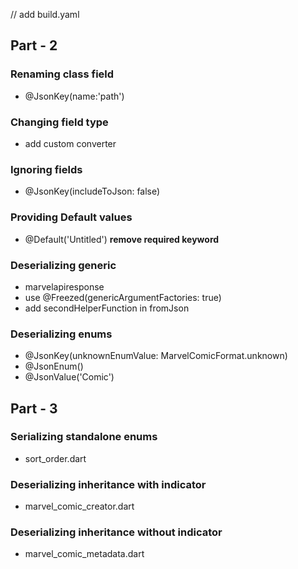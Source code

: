 // add build.yaml

##  Part - 2
### Renaming class field
- @JsonKey(name:'path')

### Changing field type
- add custom converter

### Ignoring fields
- @JsonKey(includeToJson: false)

### Providing Default values
- @Default('Untitled') **remove required keyword**

### Deserializing generic
- marvelapiresponse
- use @Freezed(genericArgumentFactories: true)
- add secondHelperFunction in fromJson

### Deserializing enums
- @JsonKey(unknownEnumValue: MarvelComicFormat.unknown)
- @JsonEnum()
- @JsonValue('Comic')

##  Part - 3
### Serializing standalone enums
- sort_order.dart

### Deserializing inheritance with indicator
- marvel_comic_creator.dart

### Deserializing inheritance without indicator
- marvel_comic_metadata.dart